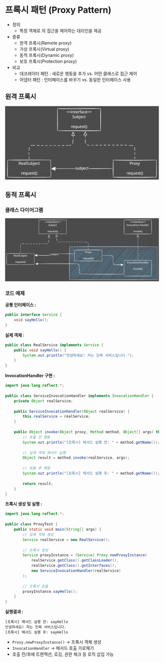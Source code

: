 # 프록시 패턴 (Proxy Pattern)


- 정의
  - 특정 객체로 의 접근을 제어하는 대리인을 제공
- 종류
  - 원격 프록시(Remote proxy)
  - 가상 프록시(Virtual proxy)
  - 동적 프록시(Dynamic proxy)
  - 보호 프록시(Protection proxy)
- 비교
  - 데코레이터 패턴 : 새로운 행동을 추가 vs. 어떤 클래스로 접근 제어
  - 어댑터 패턴 : 인터페이스를 바꾸기 vs. 동일한 인터페이스 사용



## 원격 프록시

![](./assets/proxy-pattern-class-diagram.excalidraw.svg)

## 동적 프록시

### 클래스 다이어그램

![](./assets/dynamic-proxy-pattern-class-diagram.excalidraw.svg)


### 코드 예제


**공통 인터페이스 :**

```java
public interface Service {
    void sayHello();
}
```

**실제 객체 :**

```java
public class RealService implements Service {
    public void sayHello() {
        System.out.println("안녕하세요! 저는 진짜 서비스입니다.");
    }
}
```

**InvocationHandler 구현 :**


```java
import java.lang.reflect.*;

public class ServiceInvocationHandler implements InvocationHandler {
    private Object realService;

    public ServiceInvocationHandler(Object realService) {
        this.realService = realService;
    }

    public Object invoke(Object proxy, Method method, Object[] args) throws Throwable {
        // 호출 전 행동
        System.out.println("[프록시] 메서드 실행 전: " + method.getName());

        // 실제 객체 메서드 실행
        Object result = method.invoke(realService, args);

        // 호출 후 행동
        System.out.println("[프록시] 메서드 실행 후: " + method.getName());

        return result;
    }
}
```


**프록시 생성 및 실행 :**

```java
import java.lang.reflect.*;

public class ProxyTest {
    public static void main(String[] args) {
        // 실제 객체 생성
        Service realService = new RealService();

        // 프록시 생성
        Service proxyInstance = (Service) Proxy.newProxyInstance(
            realService.getClass().getClassLoader(),
            realService.getClass().getInterfaces(),
            new ServiceInvocationHandler(realService)
        );

        // 프록시 호출
        proxyInstance.sayHello();
    }
}
```

**실행결과 :**

```less
[프록시] 메서드 실행 전: sayHello
안녕하세요! 저는 진짜 서비스입니다.
[프록시] 메서드 실행 후: sayHello
```

- `Proxy.newProxyInstance()` -> 프록시 객체 생성
- `InvocationHandler` -> 메서드 호출 가로채기
- 호출 전/후에 트랜잭션, 로깅, 권한 체크 등 로직 삽입 가능
